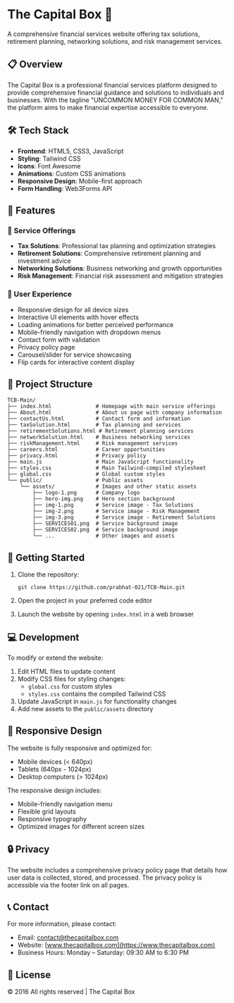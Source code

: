 # The Capital Box 🏦

A comprehensive financial services website offering tax solutions, retirement planning, networking solutions, and risk management services.

## 📋 Overview

The Capital Box is a professional financial services platform designed to provide comprehensive financial guidance and solutions to individuals and businesses. With the tagline "UNCOMMON MONEY FOR COMMON MAN," the platform aims to make financial expertise accessible to everyone.

## 🛠️ Tech Stack

- **Frontend**: HTML5, CSS3, JavaScript
- **Styling**: Tailwind CSS
- **Icons**: Font Awesome
- **Animations**: Custom CSS animations
- **Responsive Design**: Mobile-first approach
- **Form Handling**: Web3Forms API

## 🌟 Features

### 💼 Service Offerings
- **Tax Solutions**: Professional tax planning and optimization strategies
- **Retirement Solutions**: Comprehensive retirement planning and investment advice
- **Networking Solutions**: Business networking and growth opportunities
- **Risk Management**: Financial risk assessment and mitigation strategies

### 🎯 User Experience
- Responsive design for all device sizes
- Interactive UI elements with hover effects
- Loading animations for better perceived performance
- Mobile-friendly navigation with dropdown menus
- Contact form with validation
- Privacy policy page
- Carousel/slider for service showcasing
- Flip cards for interactive content display

## 📁 Project Structure

```
TCB-Main/
├── index.html              # Homepage with main service offerings
├── About.html              # About us page with company information
├── contactUs.html          # Contact form and information
├── taxSolution.html        # Tax planning and services
├── retirementSolutions.html # Retirement planning services
├── networkSolution.html    # Business networking services
├── riskManagement.html     # Risk management services
├── careers.html            # Career opportunities
├── privacy.html            # Privacy policy
├── main.js                 # Main JavaScript functionality
├── styles.css              # Main Tailwind-compiled stylesheet
├── global.css              # Global custom styles
└── public/                 # Public assets
    └── assets/             # Images and other static assets
        ├── logo-1.png      # Company logo
        ├── hero-img.png    # Hero section background
        ├── img-1.png       # Service image - Tax Solutions
        ├── img-2.png       # Service image - Risk Management
        ├── img-3.png       # Service image - Retirement Solutions
        ├── SERVICES01.png  # Service background image
        ├── SERVICES02.png  # Service background image
        └── ...             # Other images and assets
```

## 🚀 Getting Started

1. Clone the repository:
   ```
   git clone https://github.com/prabhat-021/TCB-Main.git
   ```

2. Open the project in your preferred code editor

3. Launch the website by opening `index.html` in a web browser

## 💻 Development

To modify or extend the website:

1. Edit HTML files to update content
2. Modify CSS files for styling changes:
   - `global.css` for custom styles
   - `styles.css` contains the compiled Tailwind CSS
3. Update JavaScript in `main.js` for functionality changes
4. Add new assets to the `public/assets` directory

## 📱 Responsive Design

The website is fully responsive and optimized for:
- Mobile devices (< 640px)
- Tablets (640px - 1024px)
- Desktop computers (> 1024px)

The responsive design includes:
- Mobile-friendly navigation menu
- Flexible grid layouts
- Responsive typography
- Optimized images for different screen sizes

## 🔒 Privacy

The website includes a comprehensive privacy policy page that details how user data is collected, stored, and processed. The privacy policy is accessible via the footer link on all pages.

## 📞 Contact

For more information, please contact:
- Email: [contact@thecapitalbox.com](mailto:contact@thecapitalbox.com)
- Website: [www.thecapitalbox.com](https://www.thecapitalbox.com)
- Business Hours: Monday – Saturday: 09:30 AM to 6:30 PM

## 📄 License

© 2016 All rights reserved | The Capital Box
